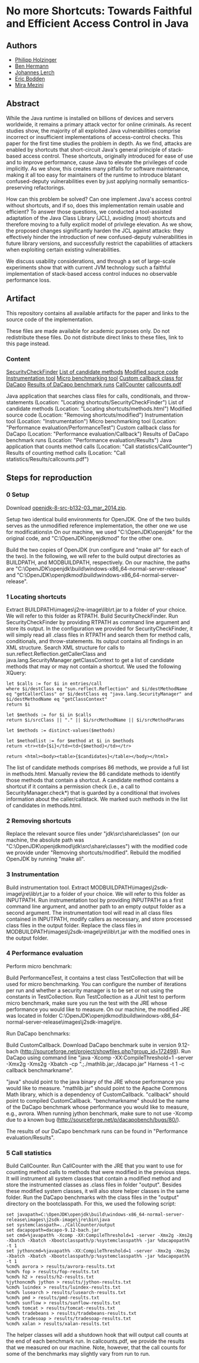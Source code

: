 # No more Shortcuts: Towards Faithful and Efficient Access Control in Java

## Authors 

* [Philipp Holzinger](http://www.ec-spride.tu-darmstadt.de/forschungsgruppen/secure-software-engineering/staff/philipp-holzinger/)
* [Ben Hermann](http://www.thewhitespace.de)
* [Johannes Lerch](http://www.stg.tu-darmstadt.de/staff/johannes_lerch/)
* [Eric Bodden](http://www.bodden.de)
* [Mira Mezini](http://www.stg.tu-darmstadt.de/staff/mira_mezini/)

## Abstract

While the Java runtime is installed on billions of devices and servers worldwide, it remains a primary attack vector for online criminals. 
As recent studies show, the majority of all exploited Java vulnerabilities comprise incorrect or insufficient implementations of access-control checks. This paper for the first time studies the problem in depth. 
As we find, attacks are enabled by shortcuts that short-circuit Java's general principle of stack-based access control.
These shortcuts, originally introduced for ease of use and to improve performance, cause Java to elevate the privileges of code implicitly. 
As we show, this creates many pitfalls for software maintenance, making it all too easy for maintainers of the runtime to introduce blatant confused-deputy vulnerabilities even by just applying normally semantics-preserving refactorings.

How can this problem be solved? 
Can one implement Java's access control without shortcuts, and if so, does this implementation remain usable and efficient? 
To answer those questions, we conducted a tool-assisted adaptation of the Java Class Library (JCL), avoiding (most) shortcuts and therefore moving to a fully explicit model of privilege elevation.
As we show, the proposed changes significantly harden the JCL against attacks: they effectively hinder the introduction of new confused-deputy vulnerabilities in future library versions, and successfully restrict the capabilities of attackers when exploiting certain existing vulnerabilities.

We discuss usability considerations, and through a set of large-scale experiments show that with current JVM technology such a faithful implementation of stack-based access control induces no observable performance loss.

## Artifact

This repository contains all available artifacts for the paper and links to the source code of the implementation.

These files are made available for academic purposes only. 
Do not redistribute these files. Do not distribute direct links to these files, link to this page instead.

<h3>Content</h3>

<a href="artifacts/Locating shortcuts/SecurityCheckFinder">SecurityCheckFinder</a>
<a href="artifacts/Locating shortcuts/methods.html">List of candidate methods</a>
<a href="artifacts/Removing shortcuts/modified">Modified source code</a>
<a href="artifacts/Instrumentation">Instrumentation tool</a>
<a href="artifacts/Performance evaluation/PerformanceTest">Micro benchmarking tool</a>
<a href="artifacts/Performance evaluation/Callback">Custom callback class for DaCapo</a>
<a href="artifacts/Performance evaluation/Results">Results of DaCapo benchmark runs</a>
<a href="artifacts/Call statistics/CallCounter">CallCounter</a>
<a href="artifacts/Call statistics/Results/callcounts.pdf">callcounts.pdf</a>


Java application that searches class files for calls, conditionals, and throw-statements (Location: "Locating shortcuts/SecurityCheckFinder")
List of candidate methods (Location: "Locating shortcuts/methods.html")
Modified source code (Location: "Removing shortcuts/modified")
Instrumentation tool (Location: "Instrumentation")
Micro benchmarking tool (Location: "Performance evaluation/PerformanceTest")
Custom callback class for DaCapo (Location: "Performance evaluation/Callback")
Results of DaCapo benchmark runs (Location: "Performance evaluation/Results")
Java application that counts method calls (Location: "Call statistics/CallCounter")
Results of counting method calls (Location: "Call statistics/Results/callcounts.pdf")


## Steps for reproduction

### 0 Setup

Download [openjdk-8-src-b132-03_mar_2014.zip](http://download.java.net/openjdk/jdk8/).

Setup two identical build environments for OpenJDK. 
One of the two builds serves as the unmodified reference implementation, the other one we use for modifications\n On our machine, we used "C:\OpenJDK\openjdk" for the original code, and "C:\OpenJDK\openjdkmod" for the other one.

Build the two copies of OpenJDK (run configure and "make all" for each of the two). 
In the following, we will refer to the build output directories as BUILDPATH, and MODBUILDPATH, respectively. 
On our machine, the paths are "C:\OpenJDK\openjdk\build\windows-x86_64-normal-server-release" and "C:\OpenJDK\openjdkmod\build\windows-x86_64-normal-server-release".


### 1 Locating shortcuts

Extract BUILDPATH\images\j2re-image\lib\rt.jar to a folder of your choice. We will refer to this folder as RTPATH.
Build SecurityCheckFinder.
Run SecurityCheckFinder by providing RTPATH as command line argument and store its output. In the configuration we provided for SecurityCheckFinder, it will simply read all .class files in RTPATH and search them for method calls, conditionals, and throw-statements. Its output contains all findings in an XML structure.
Search XML structure for calls to sun.reflect.Reflection.getCallerClass and java.lang.SecurityManager.getClassContext to get a list of candidate methods that may or may not contain a shortcut. We used the following XQuery:

```
let $calls := for $i in entries/call
where $i/destClass eq "sun.reflect.Reflection" and $i/destMethodName eq "getCallerClass" or $i/destClass eq "java.lang.SecurityManager" and $i/destMethodName eq "getClassContext"
return $i

let $methods := for $i in $calls
return $i/srcClass || "." || $i/srcMethodName || $i/srcMethodParams

let $methods := distinct-values($methods)

let $methodlist := for $method at $i in $methods
return <tr><td>{$i}</td><td>{$method}</td></tr>

return <html><body><table>{$candidates}</table></body></html>
```

The list of candidate methods comprises 86 methods, we provide a full list in methods.html.
Manually review the 86 candidate methods to identify those methods that contain a shortcut. 
A candidate method contains a shortcut if it contains a permission check (i.e., a call to SecurityManager.check*) that is guarded by a conditional that involves information about the caller/callstack. 
We marked such methods in the list of candidates in methods.html.


### 2 Removing shortcuts

Replace the relevant source files under "jdk\src\share\classes" (on our machine, the absolute path was "C:\OpenJDK\openjdkmod\jdk\src\share\classes") with the modified code we provide under "Removing shortcuts/modified".
Rebuild the modified OpenJDK by running "make all".


### 3 Instrumentation

Build instrumentation tool.
Extract MODBUILDPATH\images\j2sdk-image\jre\lib\rt.jar to a folder of your choice. We will refer to this folder as INPUTPATH.
Run instrumentation tool by providing INPUTPATH as a first command line argument, and another path to an empty output folder as a second argument. The instrumentation tool will read in all class files contained in INPUTPATH, modify callers as necessary, and store processed class files in the output folder.
Replace the class files in MODBUILDPATH\images\j2sdk-image\jre\lib\rt.jar with the modified ones in the output folder.


### 4 Performance evaluation
Perform micro benchmark:

Build PerformanceTest, it contains a test class TestCollection that will be used for micro benchmarking. 
You can configure the number of iterations per run and whether a security manager is to be set or not using the constants in TestCollection.
Run TestCollection as a JUnit test to perform micro benchmark, make sure you run the test with the JRE whose performance you would like to measure. On our machine, the modified JRE was located in folder C:\OpenJDK\openjdkmod\build\windows-x86_64-normal-server-release\images\j2sdk-image\jre.


Run DaCapo benchmarks:

Build CustomCallback.
Download DaCapo benchmark suite in version 9.12-bach (<a href="http://sourceforge.net/project/showfiles.php?group_id=172498">http://sourceforge.net/project/showfiles.php?group_id=172498</a>).
Run DaCapo using command line "java -Xcomp -XX:CompileThreshold=1 -server -Xmx2g -Xms2g -Xbatch -cp ".;./mathlib.jar;./dacapo.jar" Harness -t 1 -c callback benchmarkname".

"java" should point to the java binary of the JRE whose performance you would like to measure.
"mathlib.jar" should point to the Apache Commons Math library, which is a dependency of CustomCallback.
"callback" should point to compiled CustomCallback.
"benchmarkname" should be the name of the DaCapo benchmark whose performance you would like to measure, e.g., avrora.
When running jython benchmark, make sure to not use -Xcomp due to a known bug (<a href="http://sourceforge.net/p/dacapobench/bugs/80/">http://sourceforge.net/p/dacapobench/bugs/80/</a>).

The results of our DaCapo benchmark runs can be found in "Performance evaluation/Results".



### 5 Call statistics

Build CallCounter.
Run CallCounter with the JRE that you want to use for counting method calls to methods that were modified in the previous steps. 
It will instrument all system classes that contain a modified method and store the instrumented classes as .class files in folder "output". 
Besides these modified system classes, it will also store helper classes in the same folder.
Run the DaCapo benchmarks with the class files in the "output" directory on the bootclasspath. For this, we used the following script:

```
set javapath=C:\OpenJDK\openjdk\build\windows-x86_64-normal-server-release\images\j2sdk-image\jre\bin\java
set systemclasspath=../CallCounter/output
set dacapopath=dacapo-9.12-bach.jar
set cmd=%javapath% -Xcomp -XX:CompileThreshold=1 -server -Xmx2g -Xms2g -Xbatch -Xbatch -Xbootclasspath/p:%systemclasspath% -jar %dacapopath% -t 1
set jythoncmd=%javapath% -XX:CompileThreshold=1 -server -Xmx2g -Xms2g -Xbatch -Xbatch -Xbootclasspath/p:%systemclasspath% -jar %dacapopath% -t 1
%cmd% avrora > results/avrora-results.txt
%cmd% fop > results/fop-results.txt
%cmd% h2 > results/h2-results.txt
%jythoncmd% jython > results/jython-results.txt
%cmd% luindex > results/luindex-results.txt
%cmd% lusearch > results/lusearch-results.txt
%cmd% pmd > results/pmd-results.txt
%cmd% sunflow > results/sunflow-results.txt
%cmd% tomcat > results/tomcat-results.txt
%cmd% tradebeans > results/tradebeans-results.txt
%cmd% tradesoap > results/tradesoap-results.txt
%cmd% xalan > results/xalan-results.txt
```

The helper classes will add a shutdown hook that will output call counts at the end of each benchmark run. 
In callcounts.pdf, we provide the results that we measured on our machine. 
Note, however, that the call counts for some of the benchmarks may slightly vary from run to run.

